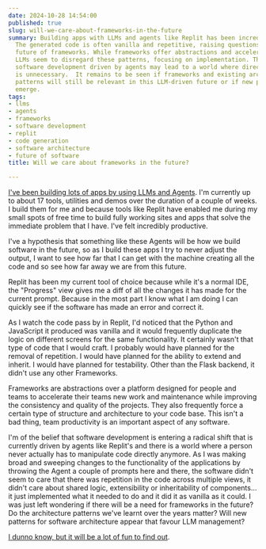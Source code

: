 ```yaml
---
date: 2024-10-28 14:54:00
published: true
slug: will-we-care-about-frameworks-in-the-future
summary: Building apps with LLMs and agents like Replit has been incredibly productive.
  The generated code is often vanilla and repetitive, raising questions about the
  future of frameworks. While frameworks offer abstractions and accelerate development,
  LLMs seem to disregard these patterns, focusing on implementation. This shift in
  software development driven by agents may lead to a world where direct code manipulation
  is unnecessary.  It remains to be seen if frameworks and existing architectural
  patterns will still be relevant in this LLM-driven future or if new patterns will
  emerge.
tags:
- llms
- agents
- frameworks
- software development
- replit
- code generation
- software architecture
- future of software
title: Will we care about frameworks in the future?

---
```


[I\'ve been building lots of apps by using LLMs and Agents](https://paul.kinlan.me/generated-web-apps/ "https://paul.kinlan.me/generated-web-apps/"). I\'m currently up to about 17 tools, utilities and demos over the duration of a couple of weeks. I build them for me and because tools like Replit have enabled me during my small spots of free time to build fully working sites and apps that solve the immediate problem that I have. I\'ve felt incredibly productive.

I\'ve a hypothesis that something like these Agents will be how we build software in the future, so as I build these apps I try to never adjust the output, I want to see how far that I can get with the machine creating all the code and so see how far away we are from this future.

Replit has been my current tool of choice because while it\'s a normal IDE, the \"Progress\" view gives me a diff of all the changes it has made for the current prompt. Because in the most part I know what I am doing I can quickly see if the software has made an error and correct it.

As I watch the code pass by in Replit, I\'d noticed that the Python and JavaScript it produced was vanilla and it would frequently duplicate the logic on different screens for the same functionality. It certainly wasn\'t that type of code that I would craft. I probably would have planned for the removal of repetition. I would have planned for the ability to extend and inherit. I would have planned for testability. Other than the Flask backend, it didn\'t use any other Frameworks.

Frameworks are abstractions over a platform designed for people and teams to accelerate their teams new work and maintenance while improving the consistency and quality of the projects. They also frequently force a certain type of structure and architecture to your code base. This isn\'t a bad thing, team productivity is an important aspect of any software.

I\'m of the belief that software development is entering a radical shift that is currently driven by agents like Replit\'s and there is a world where a person never actually has to manipulate code directly anymore. As I was making broad and sweeping changes to the functionality of the applications by throwing the Agent a couple of prompts here and there, the software didn\'t seem to care that there was repetition in the code across multiple views, it didn\'t care about shared logic, extensibility or inheritability of components... it just implemented what it needed to do and it did it as vanilla as it could. I was just left wondering if there will be a need for frameworks in the future? Do the architecture patterns we\'ve learnt over the years matter? Will new patterns for software architecture appear that favour LLM management?

[I dunno know, but it will be a lot of fun to find out](https://reddwarf.fandom.com/wiki/RD:_Future_Echoes#:~:text=I%20dunno%2C%20but%20it%27ll%20be%20a%20lot%20of%20fun%20finding%20out! "https://reddwarf.fandom.com/wiki/RD:_Future_Echoes#:~:text=I%20dunno%2C%20but%20it%27ll%20be%20a%20lot%20of%20fun%20finding%20out!").
